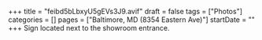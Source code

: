 +++
title = "feibd5bLbxyU5gEVs3J9.avif"
draft = false
tags = ["Photos"]
categories = []
pages = ["Baltimore, MD (8354 Eastern Ave)"]
startDate = ""
+++
Sign located next to the showroom entrance.
